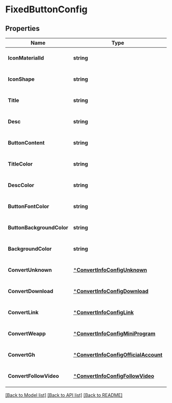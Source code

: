 # FixedButtonConfig

## Properties
Name | Type | Description | Notes
------------ | ------------- | ------------- | -------------
**IconMaterialId** | **string** |  | [optional] [default to null]
**IconShape** | **string** |  | [optional] [default to null]
**Title** | **string** |  | [optional] [default to null]
**Desc** | **string** |  | [optional] [default to null]
**ButtonContent** | **string** |  | [optional] [default to null]
**TitleColor** | **string** |  | [optional] [default to null]
**DescColor** | **string** |  | [optional] [default to null]
**ButtonFontColor** | **string** |  | [optional] [default to null]
**ButtonBackgroundColor** | **string** |  | [optional] [default to null]
**BackgroundColor** | **string** |  | [optional] [default to null]
**ConvertUnknown** | [***ConvertInfoConfigUnknown**](convert_info_config_unknown.md) |  | [optional] [default to null]
**ConvertDownload** | [***ConvertInfoConfigDownload**](convert_info_config_download.md) |  | [optional] [default to null]
**ConvertLink** | [***ConvertInfoConfigLink**](convert_info_config_link.md) |  | [optional] [default to null]
**ConvertWeapp** | [***ConvertInfoConfigMiniProgram**](convert_info_config_miniProgram.md) |  | [optional] [default to null]
**ConvertGh** | [***ConvertInfoConfigOfficialAccount**](convert_info_config_officialAccount.md) |  | [optional] [default to null]
**ConvertFollowVideo** | [***ConvertInfoConfigFollowVideo**](convert_info_config_followVideo.md) |  | [optional] [default to null]

[[Back to Model list]](../README.md#documentation-for-models) [[Back to API list]](../README.md#documentation-for-api-endpoints) [[Back to README]](../README.md)


